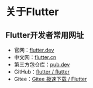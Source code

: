 # 关于Flutter

## Flutter开发者常用网址
- 官网：[flutter.dev](https://flutter.dev/)
- 中文网：[flutter.cn](https://flutter.cn/)
- 第三方包仓库：[pub.dev](https://pub.flutter-io.cn/)
- GitHub：[flutter / flutter](https://github.com/flutter/flutter)
- Gitee：[Gitee 极速下载 / Flutter](https://gitee.com/mirrors/Flutter)